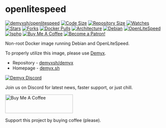 # openlitespeed
[![demyxsh/openlitespeed](https://github.com/demyxsh/openlitespeed/actions/workflows/main.yml/badge.svg)](https://github.com/demyxsh/openlitespeed/actions/workflows/main.yml)
[![Code Size](https://img.shields.io/github/languages/code-size/demyxsh/openlitespeed?style=flat&color=blue)](https://github.com/demyxsh/openlitespeed)
[![Repository Size](https://img.shields.io/github/repo-size/demyxsh/openlitespeed?style=flat&color=blue)](https://github.com/demyxsh/openlitespeed)
[![Watches](https://img.shields.io/github/watchers/demyxsh/openlitespeed?style=flat&color=blue)](https://github.com/demyxsh/openlitespeed)
[![Stars](https://img.shields.io/github/stars/demyxsh/openlitespeed?style=flat&color=blue)](https://github.com/demyxsh/openlitespeed)
[![Forks](https://img.shields.io/github/forks/demyxsh/openlitespeed?style=flat&color=blue)](https://github.com/demyxsh/openlitespeed)
[![Docker Pulls](https://img.shields.io/docker/pulls/demyx/openlitespeed?style=flat&color=blue)](https://hub.docker.com/r/demyx/openlitespeed)
[![Architecture](https://img.shields.io/badge/linux-amd64-important?style=flat&color=blue)](https://hub.docker.com/r/demyx/openlitespeed)
[![Debian](https://img.shields.io/badge/dynamic/json?url=https://github.com/demyxsh/openlitespeed/raw/master/version.json&label=debian&query=$.debian&color=blue)](https://hub.docker.com/r/demyx/openlitespeed)
[![OpenLiteSpeed](https://img.shields.io/badge/dynamic/json?url=https://github.com/demyxsh/openlitespeed/raw/master/version.json&label=openlitespeed&query=$.openlitespeed&color=blue)](https://hub.docker.com/r/demyx/openlitespeed)
[![lsphp](https://img.shields.io/badge/dynamic/json?url=https://github.com/demyxsh/openlitespeed/raw/master/version.json&label=lsphp&query=$.lsphp&color=blue)](https://hub.docker.com/r/demyx/openlitespeed)
[![Buy Me A Coffee](https://img.shields.io/badge/buy_me_coffee-$5-informational?style=flat&color=blue)](https://www.buymeacoffee.com/VXqkQK5tb)
[![Become a Patron!](https://img.shields.io/badge/become%20a%20patron-$5-informational?style=flat&color=blue)](https://www.patreon.com/bePatron?u=23406156)

Non-root Docker image running Debian and OpenLiteSpeed.

To properly utilize this image, please use [Demyx](https://demyx.sh/readme).
- Repository - [demyxsh/demyx](https://github.com/demyxsh/demyx)
- Homepage - [demyx.sh](https://demyx.sh)

[![Demyx Discord](https://discordapp.com/api/guilds/1152828583446859818/widget.png?style=banner2)](https://demyx.sh/discord)

Join us on Discord for latest news, faster support, or just chill.

<a href="https://demyx.sh/sponsor-buymeacoffee" target="_blank"><img src="https://cdn.buymeacoffee.com/buttons/v2/default-yellow.png" alt="Buy Me A Coffee" style="height: 60px !important;width: 217px !important;" ></a>

Support this project by buying coffee (please).
